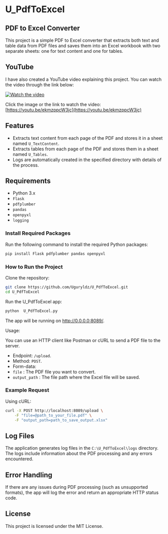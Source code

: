 # U_PdfToExcel

## PDF to Excel Converter

This project is a simple PDF to Excel converter that extracts both text and table data from PDF files and saves them into an Excel workbook with two separate sheets: one for text content and one for tables.

## YouTube 

I have also created a YouTube video explaining this project. You can watch the video through the link below:

[![Watch the video](https://img.youtube.com/vi/ekmzppcW3jc/0.jpg)](https://youtu.be/ekmzppcW3jc)

Click the image or the link to watch the video:  
[https://youtu.be/ekmzppcW3jc](https://youtu.be/ekmzppcW3jc)



## Features

- Extracts text content from each page of the PDF and stores it in a sheet named `U_TextContent`.
- Extracts tables from each page of the PDF and stores them in a sheet named `U_Tables`.
- Logs are automatically created in the specified directory with details of the process.

## Requirements

- Python 3.x
- `Flask`
- `pdfplumber`
- `pandas`
- `openpyxl`
- `logging`

### Install Required Packages

Run the following command to install the required Python packages:

```bash
pip install Flask pdfplumber pandas openpyxl
```

### How to Run the Project

Clone the repository:

```bash
git clone https://github.com/Uguryldz/U_PdfToExcel.git
cd U_PdfToExcel
```

Run the U_PdfToExcel app:

```bash
python  U_PdfToExcel.py
```

The app will be running on http://0.0.0.0:8089/.

Usage:

You can use an HTTP client like Postman or cURL to send a PDF file to the server.

- Endpoint: `/upload`.
- Method: `POST`.
- Form-data:
- `file` : The PDF file you want to convert.
- `output_path` : The file path where the Excel file will be saved.

### Example Request

Using cURL:

```bash
curl -X POST http://localhost:8089/upload \
    -F "file=@path_to_your_file.pdf" \
    -F "output_path=path_to_save_output.xlsx"
```
## Log Files

The application generates log files in the `C:\U_PdfToExcel\logs` directory. The logs include information about the PDF processing and any errors encountered.

## Error Handling

If there are any issues during PDF processing (such as unsupported formats), the app will log the error and return an appropriate HTTP status code.

## License

This project is licensed under the MIT License.


